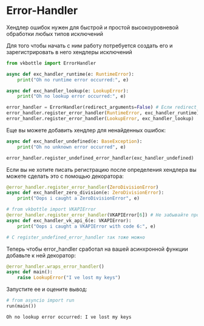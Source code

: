 # Error-Handler

Хендлер ошибок нужен для быстрой и простой высокоуровневой обработки любых типов исключений

Для того чтобы начать с ним работу потребуется создать его и зарегистрировать в него хендлеры исключений

```python
from vkbottle import ErrorHandler

async def exc_handler_runtime(e: RuntimeError):
    print("Oh no runtime error occurred:", e)

async def exc_handler_lookup(e: LookupError):
    print("Oh no lookup error occurred:", e)

error_handler = ErrorHandler(redirect_arguments=False) # Если redirect_arguments = True то все аргументы обернутой функции будут поступать и в хендлер исключения тоже
error_handler.register_error_handler(RuntimeError, exc_handler_runtime)
error_handler.register_error_handler(LookupError, exc_handler_lookup)
```

Еще вы можете добавить хендлер для ненайденных ошибок:

```python
async def exc_handler_undefined(e: BaseException):
    print("Oh no unknown error occurred", e)

error_handler.register_undefined_error_handler(exc_handler_undefined)
```

Если вы не хотите писать регистрацию после определения хендлера вы можете сделать это с помощью декоратора:

```python
@error_handler.register_error_handler(ZeroDivisionError)
async def exc_handler_zero_division(e: ZeroDivisionError):
    print("Oops i caught a ZeroDivisionError", e)

# from vkbottle import VKAPIError
@error_handler.register_error_handler(VKAPIError[6]) # Не забывайте про возможность пользоваться этой фишкой фабрики исключений
async def exc_handler_vk_api_6(e: VKAPIError):
    print("Oops i caught a VKAPIError with code 6:", e)

# С register_undefined_error_handler так тоже можно
```

Теперь чтобы error_handler сработал на вашей асинхронной функции добавьте к ней декоратор:

```python
@error_handler.wraps_error_handler()
async def main():
    raise LookupError("I ve lost my keys")
```

Запустите ее и оцените вывод:

```python
# from asyncio import run
run(main())
```

```text
Oh no lookup error occurred: I ve lost my keys
```
